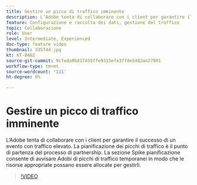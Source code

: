 ```yaml
---
title: Gestire un picco di traffico imminente
description: L’Adobe tenta di collaborare con i client per garantire il successo di un evento con traffico elevato. La pianificazione dei picchi di traffico è il punto di partenza del processo di partnership. La sezione Spike pianificazione consente di avvisare Adobi di picchi di traffico temporanei in modo che le risorse appropriate possano essere allocate per gestirli.
feature: Configurazione e raccolta dei dati, gestione del traffico
topic: Collaborazione
role: User
level: Intermediate, Experienced
doc-type: feature video
thumbnail: 335744.jpg
kt: KT-8462
source-git-commit: 9cfeda9bd17455ffe9315efe3ffde5482ae27991
workflow-type: tm+mt
source-wordcount: '111'
ht-degree: 0%

---
```



# Gestire un picco di traffico imminente

L’Adobe tenta di collaborare con i client per garantire il successo di un evento con traffico elevato. La pianificazione dei picchi di traffico è il punto di partenza del processo di partnership. La sezione Spike pianificazione consente di avvisare Adobi di picchi di traffico temporanei in modo che le risorse appropriate possano essere allocate per gestirli.


>[!VIDEO](https://video.tv.adobe.com/v/335744/?quality=12&learn=on)